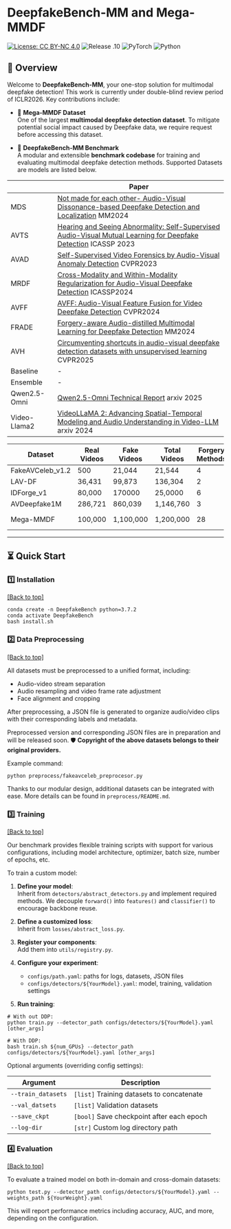 # DeepfakeBench-MM and Mega-MMDF

[![License: CC BY-NC 4.0](https://img.shields.io/badge/License-CC_BY--NC_4.0-brightgreen.svg)](https://creativecommons.org/licenses/by-nc/4.0/) ![Release .10](https://img.shields.io/badge/Release-0.4-brightgreen) ![PyTorch](https://img.shields.io/badge/PyTorch-1.12-brightgreen) ![Python](https://img.shields.io/badge/Python-3.7.2-brightgreen)

## 🧠 Overview

Welcome to **DeepfakeBench-MM**, your one-stop solution for multimodal deepfake detection! This work is currently under double-blind review period of ICLR2026. Key contributions include:

[//]: # (- 💽 **[Mega-MMDF Dataset]&#40;https://dataverse.harvard.edu/dataset.xhtml?persistentId=doi:10.7910/DVN/J4DVAA&#41;**  )
- 💽 **Mega-MMDF Dataset**  
  One of the largest **multimodal deepfake detection dataset**. To mitigate potential social impact caused by Deepfake data, we require request before accessing this dataset.

- 🧪 **DeepfakeBench-MM Benchmark**  
  A modular and extensible **benchmark codebase** for training and evaluating multimodal deepfake detection methods. Supported Datasets are models are listed below.

|              | Paper                                                                                                                                                            |
|--------------|------------------------------------------------------------------------------------------------------------------------------------------------------------------|
 | MDS          | [Not made for each other- Audio-Visual Dissonance-based Deepfake Detection and Localization](https://arxiv.org/abs/2005.14405) MM2024                            |
| AVTS         | [Hearing and Seeing Abnormality: Self-Supervised Audio-Visual Mutual Learning for Deepfake Detection](https://ieeexplore.ieee.org/document/10095247) ICASSP 2023 |
| AVAD         | [Self-Supervised Video Forensics by Audio-Visual Anomaly Detection](https://cfeng16.github.io/audio-visual-forensics/) CVPR2023                                  |
| MRDF         | [Cross-Modality and Within-Modality Regularization for Audio-Visual Deepfake Detection](https://ieeexplore.ieee.org/document/10447248) ICASSP2024                |
| AVFF         | [AVFF: Audio-Visual Feature Fusion for Video Deepfake Detection](https://arxiv.org/abs/2406.02951) CVPR2024                                                                                                                                                    |
| FRADE        | [Forgery-aware Audio-distilled Multimodal Learning for Deepfake Detection](https://dl.acm.org/doi/10.1145/3664647.3681672) MM2024                                |
| AVH          | [Circumventing shortcuts in audio-visual deepfake detection datasets with unsupervised learning](https://arxiv.org/abs/2412.00175) CVPR2025                      |
| Baseline     | -                                                                                                                                                                |
| Ensemble     | -                                                                                                                                                                |
| Qwen2.5-Omni | [Qwen2.5-Omni Technical Report](https://arxiv.org/abs/2503.20215) arxiv 2025                                                                                     |
| Video-Llama2 | [VideoLLaMA 2: Advancing Spatial-Temporal Modeling and Audio Understanding in Video-LLM](https://arxiv.org/abs/2406.07476) arxiv 2024                            |

| Dataset           | Real Videos | Fake Videos | Total Videos | Forgery Methods | Original Repository                                                   |
|-------------------|-------------|-------------|--------------|-----------------|-----------------------------------------------------------------------|
| FakeAVCeleb_v1.2  | 500         | 21,044      | 21,544       | 4               | [Hyper-link](https://github.com/DASH-Lab/FakeAVCeleb)                 |
| LAV-DF            | 36,431      | 99,873      | 136,304      | 2               | [Hyper-link](https://github.com/ControlNet/LAV-DF)                    |
| IDForge_v1        | 80,000      | 170000      | 25,0000      | 6               | [Hyper-link](https://github.com/xyyandxyy/IDForge?tab=readme-ov-file) |
| AVDeepfake1M      | 286,721     | 860,039     | 1,146,760    | 3               | [Hyper-link](https://github.com/ControlNet/AV-Deepfake1M)             |
| Mega-MMDF         | 100,000     | 1,100,000   | 1,200,000    | 28              | Coming Soon                                                           |



---


## ⏳ Quick Start
### 1️⃣  Installation
<a href="#top">[Back to top]</a>
```
conda create -n DeepfakeBench python=3.7.2
conda activate DeepfakeBench
bash install.sh
```
### 2️⃣  Data Preprocessing
<a href="#top">[Back to top]</a>

All datasets must be preprocessed to a unified format, including:

- Audio-video stream separation
- Audio resampling and video frame rate adjustment
- Face alignment and cropping

After preprocessing, a JSON file is generated to organize audio/video clips with their corresponding labels and metadata.

Preprocessed version and corresponding JSON files are in preparation and will be released soon. 🛡️ **Copyright of the above datasets belongs to their original providers.**


Example command:
```
python preprocess/fakeavceleb_preprocesor.py
```
Thanks to our modular design, additional datasets can be integrated with ease. More details can be found in `preprocess/README.md`.

### 3️⃣  Training
<a href="#top">[Back to top]</a>

Our benchmark provides flexible training scripts with support for various configurations, including model architecture, optimizer, batch size, number of epochs, etc.

To train a custom model:

1. **Define your model**:  
   Inherit from `detectors/abstract_detectors.py` and implement required methods. We decouple `forward()` into `features()` and `classifier()` to encourage backbone reuse.

2. **Define a customized loss**:  
   Inherit from `losses/abstract_loss.py`.

3. **Register your components**:  
   Add them into `utils/registry.py`.

4. **Configure your experiment**:  
   - `configs/path.yaml`: paths for logs, datasets, JSON files  
   - `configs/detectors/${YourModel}.yaml`: model, training, validation settings

5. **Run training**:
```
# With out DDP:
python train.py --detector_path configs/detectors/${YourModel}.yaml [other_args]

# With DDP:
bash train.sh ${num_GPUs} --detector_path configs/detectors/${YourModel}.yaml [other_args]
```
Optional arguments (overriding config settings):

| Argument           | Description                               |
| ------------------ | ----------------------------------------- |
| `--train_datasets` | `[list]` Training datasets to concatenate |
| `--val_datsets`    | `[list]` Validation datasets              |
| `--save_ckpt`      | `[bool]` Save checkpoint after each epoch |
| `--log-dir`        | `[str]` Custom log directory path         |



### 4️⃣  Evaluation
<a href="#top">[Back to top]</a>

To evaluate a trained model on both in-domain and cross-domain datasets:
```
python test.py --detector_path configs/detectors/${YourModel}.yaml --weights_path ${YourWeight}.yaml
```
This will report performance metrics including accuracy, AUC, and more, depending on the configuration.
